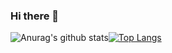 ### Hi there 👋
![Anurag's github stats](https://github-readme-stats.vercel.app/api?username=NoorMohammed993&show_icons=true&theme=graywhite&include_all_commits=true&)[![Top Langs](https://github-readme-stats.vercel.app/api/top-langs/?username=NoorMohammed993&theme=graywhite)](https://github.com/anuraghazra/github-readme-stats)
<!--
**NoorMohammed993/NoorMohammed993** is a ✨ _special_ ✨ repository because its `README.md` (this file) appears on your GitHub profile.

Here are some ideas to get you started:

- 🔭 I’m currently working on ...
- 🌱 I’m currently learning ...
- 👯 I’m looking to collaborate on ... 
- 🤔 I’m looking for help with ...
- 💬 Ask me about ...
- 📫 How to reach me: ...
- 😄 Pronouns: ... 
- ⚡ Fun fact: ...
-->


